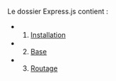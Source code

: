 Le dossier Express.js contient : 

*   1) [Installation](installation.md)
*   2) [Base](base.md)
*   3) [Routage](routage.md)